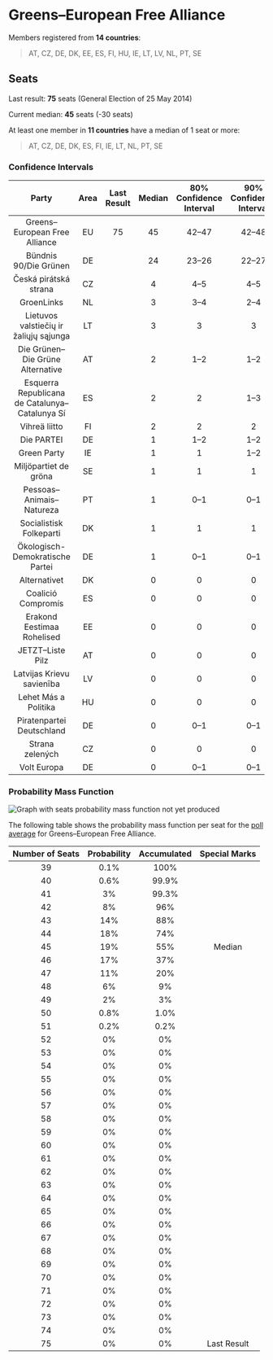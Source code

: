 # Greens–European Free Alliance

Members registered from **14 countries**:

> AT, CZ, DE, DK, EE, ES, FI, HU, IE, LT, LV, NL, PT, SE

## Seats

Last result: **75** seats (General Election of 25 May 2014)

Current median: **45** seats (-30 seats)

At least one member in **11 countries** have a median of 1 seat or more:

> AT, CZ, DE, DK, ES, FI, IE, LT, NL, PT, SE

### Confidence Intervals

| Party | Area | Last Result | Median | 80% Confidence Interval | 90% Confidence Interval | 95% Confidence Interval | 99% Confidence Interval |
|:-----:|:----:|:-----------:|:------:|:-----------------------:|:-----------------------:|:-----------------------:|:-----------------------:|
| Greens–European Free Alliance | EU | 75 | 45 | 42–47 | 42–48 | 41–49 | 40–50 |
| Bündnis 90/Die Grünen | DE | | 24 | 23–26 | 22–27 | 22–27 | 21–27 |
| Česká pirátská strana | CZ | | 4 | 4–5 | 4–5 | 4–5 | 3–5 |
| GroenLinks | NL | | 3 | 3–4 | 2–4 | 2–4 | 2–4 |
| Lietuvos valstiečių ir žaliųjų sąjunga | LT | | 3 | 3 | 3 | 3 | 2–4 |
| Die Grünen–Die Grüne Alternative | AT | | 2 | 1–2 | 1–2 | 1–2 | 1–2 |
| Esquerra Republicana de Catalunya–Catalunya Sí | ES | | 2 | 2 | 1–3 | 1–3 | 1–3 |
| Vihreä liitto | FI | | 2 | 2 | 2 | 2 | 1–2 |
| Die PARTEI | DE | | 1 | 1–2 | 1–2 | 1–2 | 0–2 |
| Green Party | IE | | 1 | 1 | 1–2 | 1–2 | 1–2 |
| Miljöpartiet de gröna | SE | | 1 | 1 | 1 | 1 | 0–1 |
| Pessoas–Animais–Natureza | PT | | 1 | 0–1 | 0–1 | 0–1 | 0–1 |
| Socialistisk Folkeparti | DK | | 1 | 1 | 1 | 1 | 1 |
| Ökologisch-Demokratische Partei | DE | | 1 | 0–1 | 0–1 | 0–1 | 0–1 |
| Alternativet | DK | | 0 | 0 | 0 | 0 | 0 |
| Coalició Compromís | ES | | 0 | 0 | 0 | 0 | 0 |
| Erakond Eestimaa Rohelised | EE | | 0 | 0 | 0 | 0 | 0 |
| JETZT–Liste Pilz | AT | | 0 | 0 | 0 | 0 | 0 |
| Latvijas Krievu savienība | LV | | 0 | 0 | 0 | 0 | 0–1 |
| Lehet Más a Politika | HU | | 0 | 0 | 0 | 0 | 0 |
| Piratenpartei Deutschland | DE | | 0 | 0–1 | 0–1 | 0–1 | 0–1 |
| Strana zelených | CZ | | 0 | 0 | 0 | 0 | 0 |
| Volt Europa | DE | | 0 | 0–1 | 0–1 | 0–1 | 0–1 |

### Probability Mass Function

![Graph with seats probability mass function not yet produced](average-2019-07-31-seats-pmf-greens–europeanfreealliance.png "Seats Probability Mass Function")

The following table shows the probability mass function per seat for the [poll average](average-2019-07-31.html) for Greens–European Free Alliance.

| Number of Seats | Probability | Accumulated | Special Marks |
|:---------------:|:-----------:|:-----------:|:-------------:|
| 39 | 0.1% | 100% |  |
| 40 | 0.6% | 99.9% |  |
| 41 | 3% | 99.3% |  |
| 42 | 8% | 96% |  |
| 43 | 14% | 88% |  |
| 44 | 18% | 74% |  |
| 45 | 19% | 55% | Median |
| 46 | 17% | 37% |  |
| 47 | 11% | 20% |  |
| 48 | 6% | 9% |  |
| 49 | 2% | 3% |  |
| 50 | 0.8% | 1.0% |  |
| 51 | 0.2% | 0.2% |  |
| 52 | 0% | 0% |  |
| 53 | 0% | 0% |  |
| 54 | 0% | 0% |  |
| 55 | 0% | 0% |  |
| 56 | 0% | 0% |  |
| 57 | 0% | 0% |  |
| 58 | 0% | 0% |  |
| 59 | 0% | 0% |  |
| 60 | 0% | 0% |  |
| 61 | 0% | 0% |  |
| 62 | 0% | 0% |  |
| 63 | 0% | 0% |  |
| 64 | 0% | 0% |  |
| 65 | 0% | 0% |  |
| 66 | 0% | 0% |  |
| 67 | 0% | 0% |  |
| 68 | 0% | 0% |  |
| 69 | 0% | 0% |  |
| 70 | 0% | 0% |  |
| 71 | 0% | 0% |  |
| 72 | 0% | 0% |  |
| 73 | 0% | 0% |  |
| 74 | 0% | 0% |  |
| 75 | 0% | 0% | Last Result |


